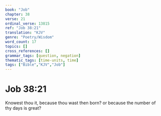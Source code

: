 ```yaml
---
book: "Job"
chapter: 38
verse: 21
ordinal_verse: 13815
ref: "Job 38:21"
translation: "KJV"
genre: "Poetry/Wisdom"
word_count: 17
topics: []
cross_references: []
grammar_tags: [question, negation]
thematic_tags: [time-units, time]
tags: ["Bible","KJV","Job"]
---
```


# Job 38:21

Knowest thou it, because thou wast then born? or because the number of thy days is great?
